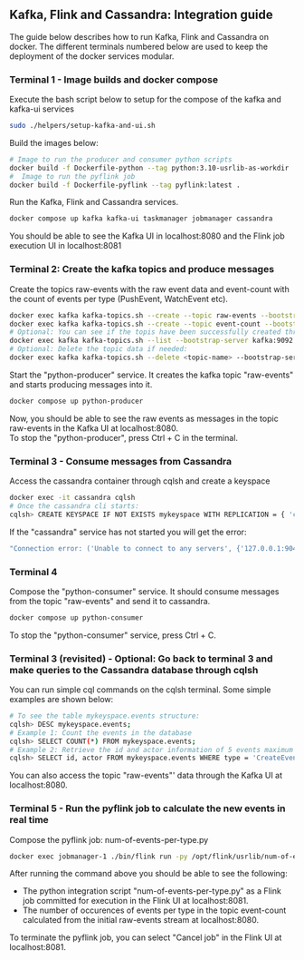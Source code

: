 ## Kafka, Flink and Cassandra: Integration guide

The guide below describes how to run Kafka, Flink and Cassandra on docker. 
The different terminals numbered below are used to keep the deployment of the docker services modular.


### Terminal 1 - Image builds and docker compose
Execute the bash script below to setup for the compose of the kafka and kafka-ui services
```sh
sudo ./helpers/setup-kafka-and-ui.sh
```
Build the images below: 
```sh
# Image to run the producer and consumer python scripts
docker build -f Dockerfile-python --tag python:3.10-usrlib-as-workdir .
#  Image to run the pyflink job 
docker build -f Dockerfile-pyflink --tag pyflink:latest .
```


Run the Kafka, Flink and Cassandra services.
```sh
docker compose up kafka kafka-ui taskmanager jobmanager cassandra
```
You should be able to see the Kafka UI in localhost:8080 and the Flink job execution UI in localhost:8081

### Terminal 2: Create the kafka topics and produce messages
Create the topics raw-events with the raw event data and event-count with the count of events per type (PushEvent, WatchEvent etc).
```sh
docker exec kafka kafka-topics.sh --create --topic raw-events --bootstrap-server kafka:9092
docker exec kafka kafka-topics.sh --create --topic event-count --bootstrap-server kafka:9092
# Optional: You can see if the topis have been successfully created through the command:
docker exec kafka kafka-topics.sh --list --bootstrap-server kafka:9092
# Optional: Delete the topic data if needed:
docker exec kafka kafka-topics.sh --delete <topic-name> --bootstrap-server kafka:9092
```


Start the "python-producer" service. It creates the kafka topic "raw-events" and starts producing messages into it.


```sh
docker compose up python-producer 
```
Now, you should be able to see the raw events as messages in the topic raw-events in the Kafka UI at localhost:8080.<br>
To stop the "python-producer", press Ctrl + C in the terminal.


### Terminal 3 - Consume messages from Cassandra
Access the cassandra container through cqlsh and create a keyspace
 
```sh
docker exec -it cassandra cqlsh
# Once the cassandra cli starts:
cqlsh> CREATE KEYSPACE IF NOT EXISTS mykeyspace WITH REPLICATION = { 'class' : 'NetworkTopologyStrategy'};
```
If the "cassandra" service has not started you will get the error: 
```sh
"Connection error: ('Unable to connect to any servers', {'127.0.0.1:9042': ConnectionRefusedError(111, "Tried connecting to [('127.0.0.1', 9042)]. Last error: Connection refused")})"
```

### Terminal 4
Compose the "python-consumer" service. It should consume messages from the topic "raw-events" and send it to cassandra.<br>
```sh
docker compose up python-consumer 
```
To stop the "python-consumer" service, press Ctrl + C.



### Terminal 3 (revisited) - Optional: Go back to terminal 3 and make queries to the Cassandra database through cqlsh
You can run simple cql commands on the cqlsh terminal. Some simple examples are shown below:
```sh
# To see the table mykeyspace.events structure:
cqlsh> DESC mykeyspace.events;
# Example 1: Count the events in the database
cqlsh> SELECT COUNT(*) FROM mykeyspace.events;
# Example 2: Retrieve the id and actor information of 5 events maximum of type CreateEvent:
cqlsh> SELECT id, actor FROM mykeyspace.events WHERE type = 'CreateEvent' LIMIT 5 ALLOW FILTERING;

```

You can also access the topic "raw-events"' data through the Kafka UI at localhost:8080.




### Terminal 5 - Run the pyflink job to calculate the new events in real time 
Compose the pyflink job: num-of-events-per-type.py
```sh
docker exec jobmanager-1 ./bin/flink run -py /opt/flink/usrlib/num-of-events-per-type.py --jarfile /opt/flink/connectors/flink-sql-connector-kafka-3.0.2-1.18.jar
```

After running the command above you should be able to see the following:
- The python integration script "num-of-events-per-type.py" as a Flink job committed for execution in the Flink UI at localhost:8081.
- The number of occurences of events per type in the topic event-count calculated from the initial raw-events stream at localhost:8080.<br>

To terminate the pyflink job, you can select "Cancel job" in the Flink UI at localhost:8081.